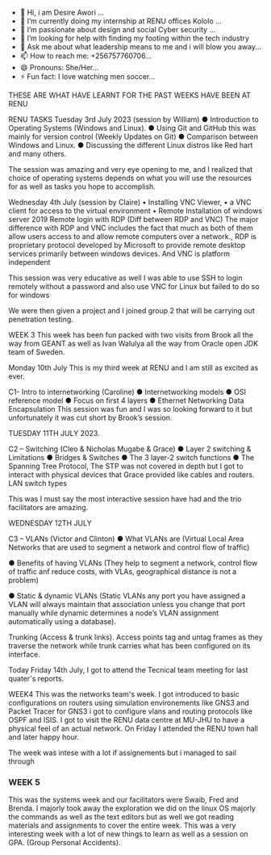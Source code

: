 - 🔭 Hi, i am Desire Awori ...
- 🌱 I’m currently doing my internship at RENU offices Kololo ...
- 👯 I’m passionate about design and social Cyber security ...
- 🤔 I’m looking for help with finding my footing within the tech industry
- 💬 Ask me about what leadership means to me and i will blow you away...
- 📫 How to reach me: +256757760706...
- 😄 Pronouns: She/Her...
- ⚡ Fun fact: I love watching men soccer...

THESE ARE WHAT HAVE LEARNT FOR THE PAST WEEKS HAVE BEEN AT RENU

RENU TASKS
Tuesday 3rd July 2023 (session by William)
●	Introduction to Operating Systems (Windows and Linux).
●	Using Git and GitHub this was mainly for version control (Weekly Updates on Git)
●	Comparison between Windows and Linux.
●	Discussing the different Linux distros like Red hart and many others.

The session was amazing and very eye opening to me, and I realized that choice of operating systems depends on what you will use the resources for as well as tasks you hope to accomplish.

Wednesday 4th July (session by Claire)
•	Installing VNC Viewer, 
•	a VNC client for access to the virtual environment
•	Remote Installation of windows server 2019
             Remote login with RDP (Diff between RDP and VNC)
The major difference with RDP and VNC includes the fact that much as both of them allow users access to and allow remote computers over a network., RDP is proprietary protocol developed by Microsoft to provide remote desktop services primarily between windows devices. And VNC is platform independent

This session was very educative as well I was able to use SSH to login remotely without a password and also use VNC for Linux but failed to do so for windows

We were then given a project and I joined group 2 that will be carrying out penetration testing. 

WEEK 3 
This week has been fun packed with two visits from Brook all the way from GEANT as well as Ivan Walulya all the way from Oracle open JDK team of Sweden.

Monday 10th July
This is my third week at RENU and I am still as excited as ever.

C1- Intro to internetworking (Caroline)
●	Internetworking models
●	OSI reference model
●	Focus on first 4 layers
●	Ethernet Networking
Data Encapsulation
This session was fun and I was so looking forward to it but unfortunately it was cut short by Brook’s session. 

TUESDAY 11TH JULY 2023.

C2 – Switching (Cleo & Nicholas Mugabe & Grace)
●	Layer 2 switching & Limitations
●	Bridges & Switches
●	The 3 layer-2 switch functions
●	The Spanning Tree Protocol, The STP was not covered in depth but I got to interact with physical devices that Grace provided like cables and routers.
LAN switch types

This was I must say the most interactive session have had and the trio facilitators are amazing. 

WEDNESDAY 12TH JULY

C3 – VLANs (Victor and Clinton)
●	What VLANs are (Virtual Local Area Networks that are used to segment a network and control flow of traffic)

●	Benefits of having VLANs (They help to segment a network, control flow of traffic anf reduce costs, with VLAs, geographical distance is not a problem)


●	Static & dynamic VLANs (Static VLANs any port you have assigned a VLAN will always maintain that association unless you change that port manually while dynamic determines a node’s VLAN assignment automatically using a database).

Trunking (Access & trunk links). Access points tag and untag frames as they traverse the network while trunk carries what has been configured on its interface. 




Today Friday 14th July, I got to attend the Tecnical team meeting for last quater's reports. 

WEEK4
This was the networks team's week. 
I got introduced to basic configurations on routers using simulation environements like GNS3 and Packet Tracer
for GNS3 i got to configure vlans and routing protocols like OSPF and ISIS.
I got to visit the RENU data centre at MU-JHU to have a physical feel of an actual network.
On Friday I attended the RENU town hall and later happy hour. 

The week was intese with a lot if assignements but i managed to sail through
### WEEK 5 ###
This was the systems week and our facilitators were Swaib, Fred and Brenda. 
I majorly took away the exploration we did on the linux OS majorly the commands as well as the text editors but as well we got reading materials and assignments to cover the entire week. 
This was a very interesting week with a lot of new things to learn as well as a session on GPA. (Group Personal Accidents).

 
